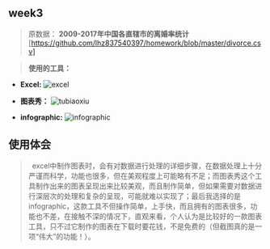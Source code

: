## week3
> 原数据：
__2009-2017年中国各直辖市的离婚率统计__
[https://github.com/lhz837540397/homework/blob/master/divorce.csv]

>__使用的工具：__

* __Excel:__
![excel](https://github.com/lhz837540397/homework/blob/master/excel.png)

* __图表秀：__
![tubiaoxiu](https://github.com/lhz837540397/homework/blob/master/%E5%9B%BE%E8%A1%A8%E7%A7%80.png)

* __infographic:__
![infographic](https://github.com/lhz837540397/homework/blob/master/infographic.jpg)

## 使用体会
> &ensp;excel中制作图表时，会有对数据进行处理的详细步骤，在数据处理上十分严谨而科学，功能也很多，但在美观程度上可能略有不足；而图表秀这个工具制作出来的图表呈现出来比较美观，而且制作简单，但如果需要对数据进行深层次的处理和复杂的呈现，可能就难以实现了；最后我选择的是infographic，这款工具不但操作简单，上手快，而且拥有的图表很多，功能也不差，在接触不深的情况下，直观来看，个人认为是比较好的一款图表工具，只不过它制作的图表在下载时要花钱，不是免费的（但截图真的是一项“伟大”的功能！）。
